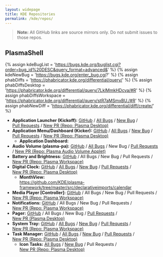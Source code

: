 ```yaml
---
layout: widepage
title: KDE Repositories
permalink: /kde/repos/
---
```


<style type="text/css">
.page-content .wrapper {
    max-width: -webkit-calc(100vw - (30px * 2));
    max-width: calc(100vw - (30px * 2));
}
li a {
    display: inline-block;
}
</style>

> **Note:** All GitHub links are source mirrors only. Do not submit issues to those repos.

## PlasmaShell

{% assign kdeBugList = 'https://bugs.kde.org/buglist.cgi?order=bug_id%20DESC&query_format=advanced&' %}
{% assign kdeNewBug = 'https://bugs.kde.org/enter_bug.cgi?' %}
{% assign phabDiffs = 'https://phabricator.kde.org/differential/query/' %}
{% assign phabDiffsDesktop = 'https://phabricator.kde.org/differential/query/7LklMmkHDcva/#R' %}
{% assign phabDiffsWorkspace = 'https://phabricator.kde.org/differential/query/stR7aMSmxBU./#R' %}
{% assign phabNewDiff = 'https://phabricator.kde.org/differential/diff/create/' %}


* **Application Launcher (Kickoff):** [GitHub](https://github.com/KDE/plasma-desktop/blob/master/applets/kickoff/) / [All Bugs]({{kdeBugList}}product=plasmashell&component=Application%20Launcher%20%28Kickoff%29&list_id=1406061) / [New Bug]({{kdeNewBug}}product=plasmashell&component=Application%20Launcher%20%28Kickoff%29) / [Pull Requests]({{phabDiffsDesktop}}) / [New PR (Repo: Plasma Desktop)]({{phabNewDiff}})
* **Application Menu/Dashboard (Kicker):** [GitHub](https://github.com/KDE/plasma-desktop/blob/master/applets/kicker/) / [All Bugs]({{kdeBugList}}product=plasmashell&component=Application%20Menu%20%28Kicker%29&list_id=1406061) / [New Bug]({{kdeNewBug}}product=plasmashell&component=Application%20Menu%20%28Kicker%29) / [Pull Requests]({{phabDiffsDesktop}}) / [New PR (Repo: Plasma Desktop)]({{phabNewDiff}})
    * **Application Dashboard:**
* **Audio Volume (plasma-pa):** [GitHub](https://github.com/KDE/plasma-pa) / [All Bugs]({{kdeBugList}}product=plasma-pa&list_id=1406062) / New Bug / [Pull Requests]({{phabDiffs}}NlM7ES4ji2UX/#R) / [New PR (Repo: Plasma Audio Volume Applet)]({{phabNewDiff}})
* **Battery and Brightness:** [GitHub](https://github.com/KDE/plasma-workspace/tree/master/applets/batterymonitor) / All Bugs / New Bug / Pull Requests / [New PR (Repo: Plasma Workspace)]({{phabNewDiff}})
* **Digital Clock:** [GitHub](https://github.com/KDE/plasma-desktop/blob/master/applets/kicker/) / [All Bugs]({{kdeBugList}}product=plasmashell&component=Digital%20Clock&list_id=1406061) / [New Bug]({{kdeNewBug}}product=plasmashell&component=Digital%20Clock) / [Pull Requests]({{phabDiffsWorkspace}}) / [New PR (Repo: Plasma Desktop)]({{phabNewDiff}})
    * **MonthView:** <https://github.com/KDE/plasma-framework/tree/master/src/declarativeimports/calendar>
* **Media Player [Controller]:** [GitHub](https://github.com/KDE/plasma-workspace/tree/master/applets/mediacontroller) / All Bugs / New Bug / Pull Requests / [New PR (Repo: Plasma Workspace)]({{phabNewDiff}})
* **Notifications:** [GitHub](https://github.com/KDE/plasma-workspace/tree/master/applets/notifications) / All Bugs / New Bug / Pull Requests / [New PR (Repo: Plasma Workspace)]({{phabNewDiff}})
* **Pager:** [GitHub](https://github.com/KDE/plasma-desktop/blob/master/applets/pager/) / All Bugs / New Bug / [Pull Requests]({{phabDiffsDesktop}}) / [New PR (Plasma Desktop)]({{phabNewDiff}})
* **System Tray:** [GitHub](https://github.com/KDE/plasma-workspace/tree/master/applets/systemtray/) / [All Bugs]({{kdeBugList}}product=plasmashell&component=System%20Tray&list_id=1408524) / [New Bug]({{kdeNewBug}}product=plasmashell&component=System%20Tray) / [Pull Requests]({{phabDiffsWorkspace}}) / [New PR (Repo: Plasma Workspace)]({{phabNewDiff}})
* **Task Manager:** [GitHub](https://github.com/KDE/plasma-desktop/blob/master/applets/taskmanager/) / [All Bugs]({{kdeBugList}}product=plasmashell&component=Task%20Manager&list_id=1407534) / [New Bug]({{kdeNewBug}}product=plasmashell&component=Task%20Manager) / [Pull Requests]({{phabDiffsDesktop}}) / [New PR (Repo: Plasma Desktop)]({{phabNewDiff}})
    * **Icon Tasks:** [All Bugs]({{kdeBugList}}product=plasmashell&component=Icons-only%20Task%20Manager&list_id=1407535) / [New Bug]({{kdeNewBug}}product=plasmashell&component=Icons-only%20Task%20Manager) / Pull Requests / [New PR (Repo: Plasma Desktop)]({{phabNewDiff}})

